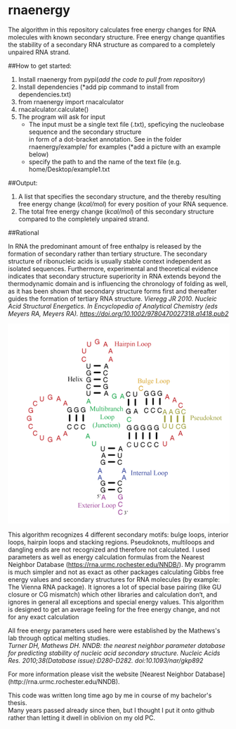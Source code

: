# rnaenergy

The algorithm in this repository calculates free energy changes for RNA molecules with known secondary structure.
Free energy change quantifies the stability of a secondary RNA structure as compared to a completely unpaired RNA strand. 

##How to get started: 
1. Install rnaenergy from pypi(*add the code to pull from repository*)
2. Install dependencies (*add pip command to install from dependencies.txt)
3. from rnaenergy import rnacalculator
4. rnacalculator.calculate()
5. The program will ask for input
    - The input must be a single text file (.txt), speficying the nucleobase sequence and the secondary structure <br>
    in form of a dot-bracket annotation. See in the folder rnaenergy/example/ for examples (*add a picture with an example below)
    - specify the path to and the name of the text file (e.g. home/Desktop/example1.txt

##Output: 
1. A list that specifies the secondary structure, and the thereby resulting free energy change (*kcal/mol*) for every position of your RNA sequence. 
2. The total free energy change (*kcal/mol*) of this secondary structure compared to the completely unpaired strand. 



##Rational

In RNA the predominant amount of free enthalpy is released by the formation of secondary rather than tertiary structure.
The secondary structure of ribonucleic acids is usually stable context independent as isolated sequences. 
Furthermore, experimental and theoretical evidence indicates that secondary structure superiority in RNA extends beyond the thermodynamic domain and is influencing the chronology of folding as well, as it has been shown that
secondary structure forms first and thereafter guides the formation of tertiary RNA structure. 
*Vieregg JR 2010. Nucleic Acid Structural Energetics. In Encyclopedia of Analytical Chemistry (eds Meyers RA, Meyers RA). https://doi.org/10.1002/9780470027318.a1418.pub2*

![rna secondary structure](/images/rna.png)


This algorithm recognizes 4 different secondary motifs: bulge loops,
interior loops, hairpin loops and stacking regions. Pseudoknots, multiloops and dangling
ends are not recognized and therefore not calculated. I used parameters as well as
energy calculation formulas from the Nearest Neighbor
Database (https://rna.urmc.rochester.edu/NNDB/).
My programm is much simpler and not as exact as other packages calculating Gibbs free
energy values and secondary structures for RNA molecules (by example: The Vienna
RNA package). It ignores a lot of special base pairing (like GU closure or CG mismatch)
which other libraries and calculation don‘t, and ignores in general all exceptions and
special energy values. This algorithm is designed to get an average feeling for the free energy change, and not for any exact calculation

All free energy parameters used here were established by the Mathews's lab through optical melting studies. <br>
*Turner DH, Mathews DH. NNDB: the nearest neighbor parameter database for predicting stability of nucleic acid secondary structure. Nucleic Acids Res. 2010;38(Database issue):D280-D282. doi:10.1093/nar/gkp892*
<p>For more information please visit the website [Nearest Neighbor Database](http://rna.urmc.rochester.edu/NNDB). </p>



This code was written long time ago by me in course of my bachelor's thesis. <br>Many years passed already since then, but I thought I put it onto github rather than letting it dwell in oblivion on my old PC. 
